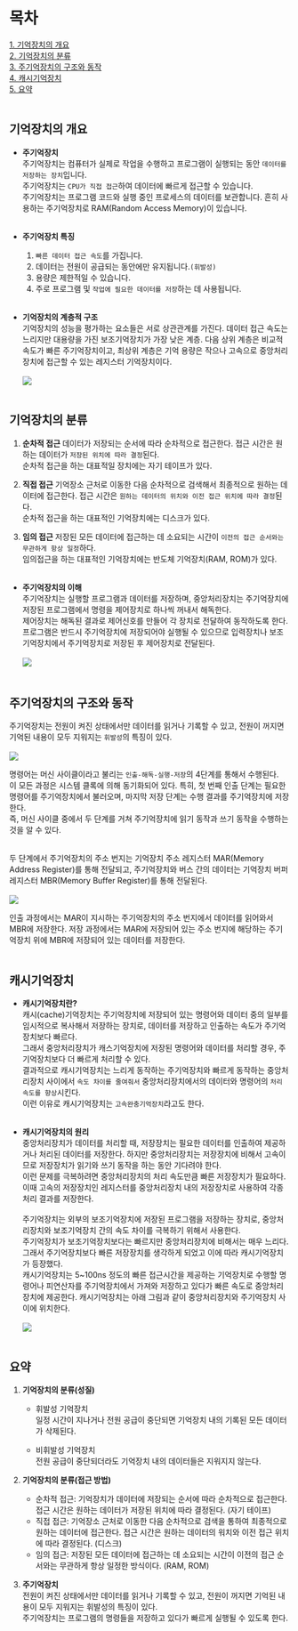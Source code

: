 # 목차 
[1. 기억장치의 개요](#기억장치의-개요) <br>
[2. 기억장치의 분류](#기억장치의-분류) <br>
[3. 주기억장치의 구조와 동작](#주기억장치의-구조와-동작) <br>
[4. 캐시기억장치](#캐시기억장치) <br>
[5. 요약](#요약) <br><br>


## 기억장치의 개요
- **주기억장치** <br>
주기억장치는 컴퓨터가 실제로 작업을 수행하고 프로그램이 실행되는 동안 `데이터를 저장하는 장치`입니다. <br>
주기억장치는 `CPU가 직접 접근`하여 데이터에 빠르게 접근할 수 있습니다. <br>
주기억장치는 프로그램 코드와 실행 중인 프로세스의 데이터를 보관합니다. 흔히 사용하는 주기억장치로 RAM(Random Access Memory)이 있습니다. <br><br>

- **주기억장치 특징** <br>
  1. `빠른 데이터 접근 속도`를 가집니다. <br>
  2. 데이터는 전원이 공급되는 동안에만 유지됩니다.`(휘발성)` <br>
  3. 용량은 제한적일 수 있습니다. <br>
  4. 주로 프로그램 및 `작업에 필요한 데이터를 저장`하는 데 사용됩니다. <br><br>

- **기억장치의 계층적 구조** <br>
기억장치의 성능을 평가하는 요소들은 서로 상관관계를 가진다. 데이터 접근 속도는 느리지만 대용량을 가진 보조기억장치가 가장 낮은 계층. 다음 상위 계층은 비교적 속도가 빠른 주기억장치이고, 최상위 계층은 기억 용량은 작으나 고속으로 중앙처리장치에 접근할 수 있는 레지스터 기억장치이다. <br><br>
<img src="https://github.com/z-wook/z-wook/assets/101041221/190a7ceb-1d84-4b6e-ad93-dc694b2c4d3f"> <br><br>

## 기억장치의 분류
1. **순차적 접근**
   데이터가 저장되는 순서에 따라 순차적으로 접근한다. 접근 시간은 원하는 데이터가 `저장된 위치에 따라 결정`된다. <br>
   순차적 접근을 하는 대표적일 장치에는 자기 테이프가 있다. <br>

1. **직접 접근**
   기억장소 근처로 이동한 다음 순차적으로 검색해서 최종적으로 원하는 데이터에 접근한다. 접근 시간은 `원하는 데이터의 위치와 이전 접근 위치에 따라 결정`된다. <br>
   순차적 접근을 하는 대표적인 기억장치에는 디스크가 있다. <br>

2. **임의 접근**
   저장된 모든 데이터에 접근하는 데 소요되는 시간이 `이전의 접근 순서와는 무관하게 항상 일정`하다. <br>
   임의접근을 하는 대표적인 기억장치에는 반도체 기억장치(RAM, ROM)가 있다. <br><br>

- **주기억장치의 이해** <br>
주기억장치는 실행할 프로그램과 데이터를 저장하며, 중앙처리장치는 주기억장치에 저장된 프로그램에서 명령을 제어장치로 하나씩 꺼내서 해독한다. <br>
제어장치는 해독된 결과로 제어신호를 만들어 각 장치로 전달하여 동작하도록 한다. <br>
프로그램은 반드시 주기억장치에 저장되어야 실행될 수 있으므로 입력장치나 보조기억장치에서 주기억장치로 저장된 후 제어장치로 전달된다. <br><br>
<img src="https://github.com/z-wook/z-wook/assets/101041221/fb35e639-d318-4da4-99a0-a1d187770989"> <br><br>

## 주기억장치의 구조와 동작
주기억장치는 전원이 켜진 상태에서만 데이터를 읽거나 기록할 수 있고, 전원이 꺼지면 기억된 내용이 모두 지워지는 `휘발성`의 특징이 있다. <br><br>
<img src="https://github.com/z-wook/z-wook/assets/101041221/a2556184-6c09-42cb-8694-85390147163f"> <br>

명령어는 머신 사이클이라고 불리는 `인출-해독-실행-저장`의 4단계를 통해서 수행된다. <br>
이 모든 과정은 시스템 클록에 의해 동기화되어 있다. 특히, 첫 번째 인출 단계는 필요한 명령어를 주기억장치에서 불러오며, 마지막 저장 단계는 수행 결과를 주기억장치에 저장한다. <br>
즉, 머신 사이클 중에서 두 단계를 거쳐 주기억장치에 읽기 동작과 쓰기 동작을 수행하는 것을 알 수 있다. <br><br>

두 단계에서 주기억장치의 주소 번지는 기억장치 주소 레지스터 MAR(Memory Address Register)를 통해 전달되고, 주기억장치와 버스 간의 데이터는 기억장치 버퍼 레지스터 MBR(Memory Buffer Register)를 통해 전달된다. <br><br>
<img src="https://github.com/z-wook/z-wook/assets/101041221/e2510bd6-45cd-47da-bc02-4b0e08f83620"> <br>

인출 과정에서는 MAR이 지시하는 주기억장치의 주소 번지에서 데이터를 읽어와서 MBR에 저장한다. 저장 과정에서는 MAR에 저장되어 있는 주소 번지에 해당하는 주기억장치 위에 MBR에 저장되어 있는 데이터를 저장한다. <br><br>

## 캐시기억장치
- **캐시기억장치란?** <br>
캐시(cache)기억장치는 주기억장치에 저장되어 있는 명령어와 데이터 중의 일부를 임시적으로 복사해서 저장하는 장치로, 데이터를 저장하고 인출하는 속도가 주기억장치보다 빠르다. <br>
그래서 중앙처리장치가 캐스기억장치에 저장된 명령어와 데이터를 처리할 경우, 주기억장치보다 더 빠르게 처리할 수 있다. <br>
결과적으로 캐시기억장치는 느리게 동작하는 주기억장치와 빠르게 동작하는 중앙처리장치 사이에서 `속도 차이를 줄여줘서` 중앙처리장치에서의 데이터와 명령어의 `처리 속도를 향상`시킨다. <br>
이런 이유로 캐시기억장치는 `고속완충기억장치`라고도 한다. <br><br>

- **캐시기억장치의 원리** <br>
중앙처리장치가 데이터를 처리할 때, 저장장치는 필요한 데이터를 인출하여 제공하거나 처리된 데이터를 저장한다. 하지만 중앙처리장치는 저장장치에 비해서 고속이므로 저장장치가 읽기와 쓰기 동작을 하는 동안 기다려야 한다.<br>
이런 문제를 극복하려면 중앙처리장치의 처리 속도만큼 빠른 저장장치가 필요하다. 이때 고속의 저장장치인 레지스터를 중앙처리장치 내의 저장장치로 사용하여 각종 처리 결과를 저장한다. <br><br>
주기억장치는 외부의 보조기억장치에 저장된 프로그램을 저장하는 장치로, 중앙처리장치와 보조기억장치 간의 속도 차이를 극복하기 위해서 사용한다. <br>
주기억장치가 보조기억장치보다는 빠르지만 중앙처리장치에 비해서는 매우 느리다. 그래서 주기억장치보다 빠른 저장장치를 생각하게 되었고 이에 따라 캐시기억장치가 등장했다. <br>
캐시기억장치는 5~100ns 정도의 빠른 접근시간을 제공하는 기억장치로 수행할 명령어나 피연산자를 주기억장치에서 가져와 저장하고 있다가 빠른 속도로 중앙처리장치에 제공한다. 캐시기억장치는 아래 그림과 같이 중앙처리장치와 주기억장치 사이에 위치한다. <br><br>
<img src="https://github.com/z-wook/z-wook/assets/101041221/2918b106-1e30-46be-92ff-11c672fe19e1"> <br><br>


## 요약
1. **기억장치의 분류(성질)** <br>
   - 휘발성 기억장치 <br>
   일정 시간이 지나거나 전원 공급이 중단되면 기억장치 내의 기록된 모든 데이터가 삭제된다. <br>

   - 비휘발성 기억장치 <br>
   전원 공급이 중단되더라도 기억장치 내의 데이터들은 지워지지 않는다. <br>

2. **기억장치의 분류(접근 방법)** <br>
   - 순차적 접근: 기억장치가 데이터에 저장되는 순서에 따라 순차적으로 접근한다. 접근 시간은 원하는 데이터가 저장된 위치에 따라 결정된다. (자기 테이프) <br>
   - 직접 접근: 기억장소 근처로 이동한 다음 순차적으로 검색을 통하여 최종적으로 원하는 데이터에 접근한다. 접근 시간은 원하는 데이터의 워치와 이전 접근 위치에 따라 결정된다. (디스크) <br>
   - 임의 접근: 저장된 모든 데이터에 접근하는 데 소요되는 시간이 이전의 접근 순서와는 무관하게 항상 일정한 방식이다. (RAM, ROM) <br>

3. **주기억장치** <br>
전원이 켜진 상태에서만 데이터를 읽거나 기록할 수 있고, 전원이 꺼지면 기억된 내용이 모두 지워지는 휘발성의 특징이 있다. <br>
주기억장치는 프로그램의 명령들을 저장하고 있다가 빠르게 실행될 수 있도록 한다. <br>
